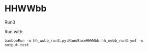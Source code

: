 # HHWWbb
Run3

Run with:

` bambooRun -m hh_wwbb_run3.py:NanoBaseHHWWbb hh_wwbb_run3.yml -o output-test `

